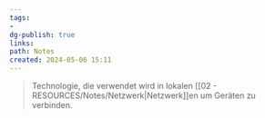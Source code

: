 ```yaml
---
tags: 
- 
dg-publish: true
links: 
path: Notes
created: 2024-05-06 15:11
---
```

> Technologie, die verwendet wird in lokalen [[02 - RESOURCES/Notes/Netzwerk\|Netzwerk]]en um Geräten zu verbinden.